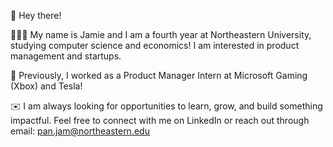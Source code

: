 👋 Hey there!

👩🏻‍💻 My name is Jamie and I am a fourth year at Northeastern University, studying computer science and economics! I am interested in product management and startups. 

🌱 Previously, I worked as a Product Manager Intern at Microsoft Gaming (Xbox) and Tesla!

✉️ I am always looking for opportunities to learn, grow, and build something impactful. Feel free to connect with me on LinkedIn or reach out through email: pan.jam@northeastern.edu

<!--
**jpanct/jpanct** is a ✨ _special_ ✨ repository because its `README.md` (this file) appears on your GitHub profile.

Here are some ideas to get you started:

- 🔭 I’m currently working on ...
- 🌱 I’m currently learning ...
- 👯 I’m looking to collaborate on ...
- 🤔 I’m looking for help with ...
- 💬 Ask me about ...
- 📫 How to reach me: ...
- 😄 Pronouns: ...
- ⚡ Fun fact: ...
-->

